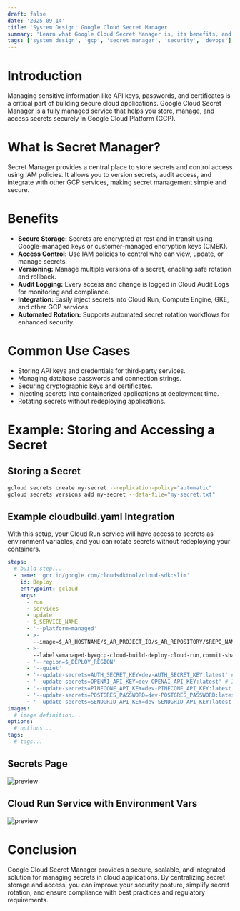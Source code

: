 ```yaml
---
draft: false
date: '2025-09-14'
title: 'System Design: Google Cloud Secret Manager'
summary: 'Learn what Google Cloud Secret Manager is, its benefits, and how to securely manage secrets for your applications in GCP.'
tags: ['system design', 'gcp', 'secret manager', 'security', 'devops']
---
```


# Introduction

Managing sensitive information like API keys, passwords, and certificates is a critical part of building secure cloud applications. Google Cloud Secret Manager is a fully managed service that helps you store, manage, and access secrets securely in Google Cloud Platform (GCP).

# What is Secret Manager?

Secret Manager provides a central place to store secrets and control access using IAM policies. It allows you to version secrets, audit access, and integrate with other GCP services, making secret management simple and secure.

# Benefits

- **Secure Storage:** Secrets are encrypted at rest and in transit using Google-managed keys or customer-managed encryption keys (CMEK).
- **Access Control:** Use IAM policies to control who can view, update, or manage secrets.
- **Versioning:** Manage multiple versions of a secret, enabling safe rotation and rollback.
- **Audit Logging:** Every access and change is logged in Cloud Audit Logs for monitoring and compliance.
- **Integration:** Easily inject secrets into Cloud Run, Compute Engine, GKE, and other GCP services.
- **Automated Rotation:** Supports automated secret rotation workflows for enhanced security.

# Common Use Cases

- Storing API keys and credentials for third-party services.
- Managing database passwords and connection strings.
- Securing cryptographic keys and certificates.
- Injecting secrets into containerized applications at deployment time.
- Rotating secrets without redeploying applications.

# Example: Storing and Accessing a Secret

## Storing a Secret

```sh
gcloud secrets create my-secret --replication-policy="automatic"
gcloud secrets versions add my-secret --data-file="my-secret.txt"
```

## Example cloudbuild.yaml Integration

With this setup, your Cloud Run service will have access to secrets as environment variables, and you can rotate secrets without redeploying your containers.

```yaml
steps:
  # build step...
  - name: 'gcr.io/google.com/cloudsdktool/cloud-sdk:slim'
    id: Deploy
    entrypoint: gcloud
    args:
      - run
      - services
      - update
      - $_SERVICE_NAME
      - '--platform=managed'
      - >-
        --image=$_AR_HOSTNAME/$_AR_PROJECT_ID/$_AR_REPOSITORY/$REPO_NAME/$_SERVICE_NAME:$COMMIT_SHA
      - >-
        --labels=managed-by=gcp-cloud-build-deploy-cloud-run,commit-sha=$COMMIT_SHA,gcb-build-id=$BUILD_ID,gcb-trigger-id=$_TRIGGER_ID
      - '--region=$_DEPLOY_REGION'
      - '--quiet'
      - '--update-secrets=AUTH_SECRET_KEY=dev-AUTH_SECRET_KEY:latest' # Inject secret as runtime ENV var
      - '--update-secrets=OPENAI_API_KEY=dev-OPENAI_API_KEY:latest' # Inject secret as runtime ENV var
      - '--update-secrets=PINECONE_API_KEY=dev-PINECONE_API_KEY:latest' # Inject secret as runtime ENV var
      - '--update-secrets=POSTGRES_PASSWORD=dev-POSTGRES_PASSWORD:latest' # Inject secret as runtime ENV var
      - '--update-secrets=SENDGRID_API_KEY=dev-SENDGRID_API_KEY:latest' # Inject secret as runtime ENV var
images:
  # image definition...
options:
  # options...
tags:
  # tags...
```

## Secrets Page

<img src="/static/images/secret-manager.png" alt="preview" />

## Cloud Run Service with Environment Vars

<img src="/static/images/secret-manager.png" alt="preview" />

# Conclusion

Google Cloud Secret Manager provides a secure, scalable, and integrated solution for managing secrets in cloud applications. By centralizing secret storage and access, you can improve your security posture, simplify secret rotation, and ensure compliance with best practices and regulatory requirements.
